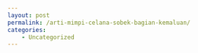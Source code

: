 ```yaml
---
layout: post
permalink: /arti-mimpi-celana-sobek-bagian-kemaluan/
categories:
    - Uncategorized
---
```


